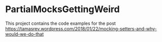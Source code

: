 # PartialMocksGettingWeird

This project contains the code examples for the post
https://tamasrev.wordpress.com/2018/01/22/mocking-setters-and-why-would-we-do-that  
